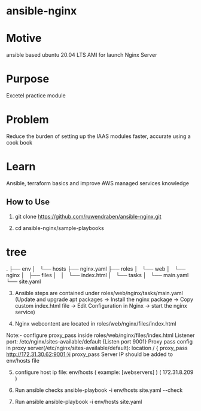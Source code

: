 # ansible-nginx
# Motive
ansible based ubuntu 20.04 LTS AMI for launch Nginx Server

# Purpose
Excetel practice module

# Problem
Reduce the burden of setting up the IAAS modules faster, accurate using a cook book

# Learn
Ansible, terraform basics and improve AWS managed services knowledge

## How to Use ##
1. git clone https://github.com/ruwendraben/ansible-nginx.git 

2. cd ansible-nginx/sample-playbooks
# tree
.
├── env
│   └── hosts
├── nginx.yaml
├── roles
│   └── web
│       └── nginx
│           ├── files
│           │   └── index.html
│           └── tasks
│               └── main.yaml
└── site.yaml

3. Ansible steps are contained under roles/web/nginx/tasks/main.yaml
(Update and upgrade apt packages -> Install the nginx package -> Copy custom index.html file -> Edit Configuration in Nginx -> start the nginx service)

4. Nginx webcontent are located in roles/web/nginx/files/index.html

Note:- 	configure proxy_pass <IP> inside roles/web/nginx/files/index.html
	Listener port:	/etc/nginx/sites-available/default {Listen port 9001}
	Proxy pass config in proxy server(/etc/nginx/sites-available/default):	location / { proxy_pass http://172.31.30.62:9001;}i
        proxy_pass Server IP should be added to env/hosts file

5. configure host ip file: env/hosts ( example: [webservers]   )
				     (          172.31.8.209   )

6. Run ansible checks
   ansible-playbook -i env/hosts site.yaml --check

7. Run ansible
   ansible-playbook -i env/hosts site.yaml 
